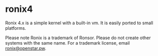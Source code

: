 # ronix4
Ronix 4.x is a simple kernel with a built-in vm. It is easily ported to small platforms.

Please note Ronix is a trademark of Ronsor. Please do not create other systems with the same name.
For a trademark license, email ronix@openstar.pw.
